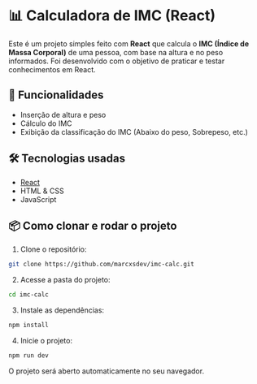 # 📊 Calculadora de IMC (React)

Este é um projeto simples feito com **React** que calcula o **IMC (Índice de Massa Corporal)** de uma pessoa, com base na altura e no peso informados. Foi desenvolvido com o objetivo de praticar e testar conhecimentos em React.

## 🚀 Funcionalidades

- Inserção de altura e peso
- Cálculo do IMC
- Exibição da classificação do IMC (Abaixo do peso, Sobrepeso, etc.)

## 🛠️ Tecnologias usadas

- [React](https://reactjs.org/)
- HTML & CSS
- JavaScript

## 📦 Como clonar e rodar o projeto

1. Clone o repositório:

```bash
git clone https://github.com/marcxsdev/imc-calc.git
```

2. Acesse a pasta do projeto:

```bash
cd imc-calc
```

3. Instale as dependências:

```bash
npm install
```

4. Inicie o projeto:

```bash
npm run dev
```

O projeto será aberto automaticamente no seu navegador.
